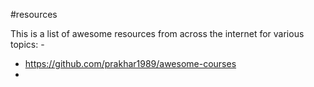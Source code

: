 #resources

This is a list of awesome resources from across the internet for various topics: -

- https://github.com/prakhar1989/awesome-courses
- 